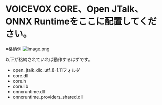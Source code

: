 # VOICEVOX CORE、Open JTalk、ONNX Runtimeをここに配置してください。

※格納例
![image.png](https://qiita-image-store.s3.ap-northeast-1.amazonaws.com/0/104377/33be4503-896f-3d38-d27c-0ce3cab73ea4.png)

以下が格納されていれば動作するはずです。

* open_jtalk_dic_utf_8-1.11フォルダ
* core.dll
* core.h
* core.lib
* onnxruntime.dll
* onnxruntime_providers_shared.dll
